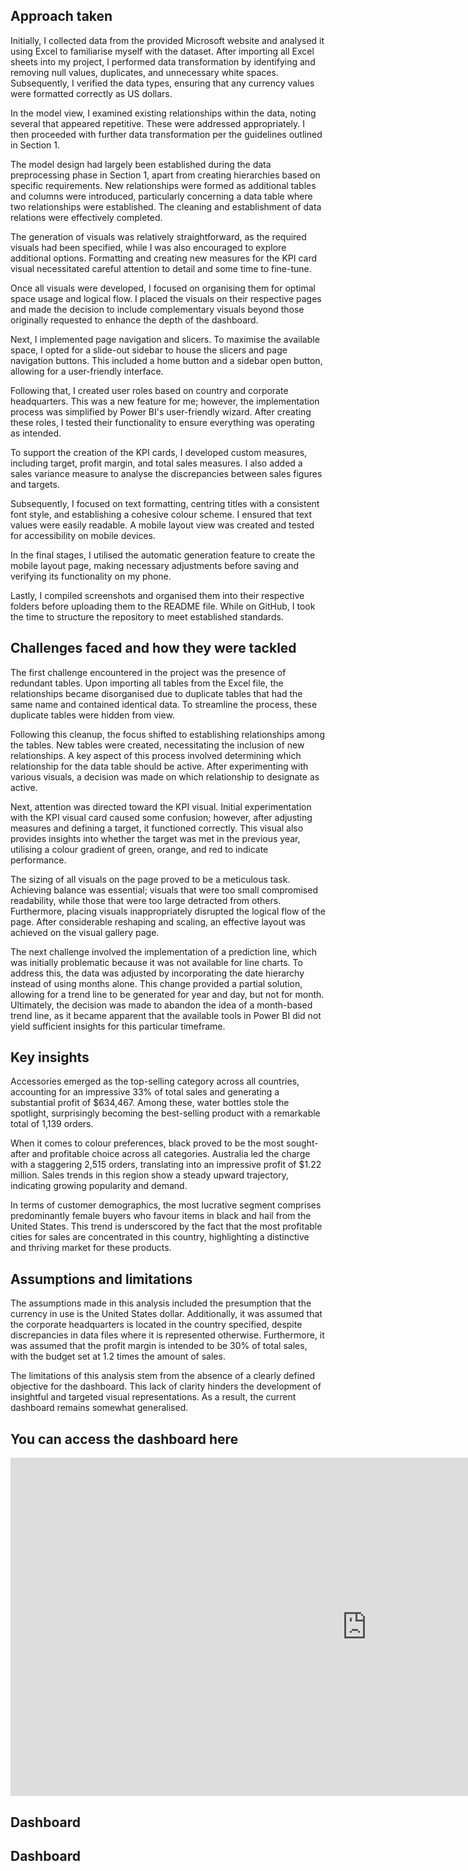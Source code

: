 ## Approach taken

Initially, I collected data from the provided Microsoft website and analysed it using Excel to familiarise myself with the dataset. After importing all Excel sheets into my project, I performed data transformation by identifying and removing null values, duplicates, and unnecessary white spaces. Subsequently, I verified the data types, ensuring that any currency values were formatted correctly as US dollars.

In the model view, I examined existing relationships within the data, noting several that appeared repetitive. These were addressed appropriately. I then proceeded with further data transformation per the guidelines outlined in Section 1. 

The model design had largely been established during the data preprocessing phase in Section 1, apart from creating hierarchies based on specific requirements. New relationships were formed as additional tables and columns were introduced, particularly concerning a data table where two relationships were established. The cleaning and establishment of data relations were effectively completed.

The generation of visuals was relatively straightforward, as the required visuals had been specified, while I was also encouraged to explore additional options. Formatting and creating new measures for the KPI card visual necessitated careful attention to detail and some time to fine-tune.

Once all visuals were developed, I focused on organising them for optimal space usage and logical flow. I placed the visuals on their respective pages and made the decision to include complementary visuals beyond those originally requested to enhance the depth of the dashboard.

Next, I implemented page navigation and slicers. To maximise the available space, I opted for a slide-out sidebar to house the slicers and page navigation buttons. This included a home button and a sidebar open button, allowing for a user-friendly interface.

Following that, I created user roles based on country and corporate headquarters. This was a new feature for me; however, the implementation process was simplified by Power BI's user-friendly wizard. After creating these roles, I tested their functionality to ensure everything was operating as intended.

To support the creation of the KPI cards, I developed custom measures, including target, profit margin, and total sales measures. I also added a sales variance measure to analyse the discrepancies between sales figures and targets.

Subsequently, I focused on text formatting, centring titles with a consistent font style, and establishing a cohesive colour scheme. I ensured that text values were easily readable. A mobile layout view was created and tested for accessibility on mobile devices.

In the final stages, I utilised the automatic generation feature to create the mobile layout page, making necessary adjustments before saving and verifying its functionality on my phone.

Lastly, I compiled screenshots and organised them into their respective folders before uploading them to the README file. While on GitHub, I took the time to structure the repository to meet established standards.




## Challenges faced and how they were tackled
The first challenge encountered in the project was the presence of redundant tables. Upon importing all tables from the Excel file, the relationships became disorganised due to duplicate tables that had the same name and contained identical data. To streamline the process, these duplicate tables were hidden from view.

Following this cleanup, the focus shifted to establishing relationships among the tables. New tables were created, necessitating the inclusion of new relationships. A key aspect of this process involved determining which relationship for the data table should be active. After experimenting with various visuals, a decision was made on which relationship to designate as active.

Next, attention was directed toward the KPI visual. Initial experimentation with the KPI visual card caused some confusion; however, after adjusting measures and defining a target, it functioned correctly. This visual also provides insights into whether the target was met in the previous year, utilising a colour gradient of green, orange, and red to indicate performance.

The sizing of all visuals on the page proved to be a meticulous task. Achieving balance was essential; visuals that were too small compromised readability, while those that were too large detracted from others. Furthermore, placing visuals inappropriately disrupted the logical flow of the page. After considerable reshaping and scaling, an effective layout was achieved on the visual gallery page.

The next challenge involved the implementation of a prediction line, which was initially problematic because it was not available for line charts. To address this, the data was adjusted by incorporating the date hierarchy instead of using months alone. This change provided a partial solution, allowing for a trend line to be generated for year and day, but not for month. Ultimately, the decision was made to abandon the idea of a month-based trend line, as it became apparent that the available tools in Power BI did not yield sufficient insights for this particular timeframe.



## Key insights 
Accessories emerged as the top-selling category across all countries, accounting for an impressive 33% of total sales and generating a substantial profit of $634,467. Among these, water bottles stole the spotlight, surprisingly becoming the best-selling product with a remarkable total of 1,139 orders.

When it comes to colour preferences, black proved to be the most sought-after and profitable choice across all categories. Australia led the charge with a staggering 2,515 orders, translating into an impressive profit of $1.22 million. Sales trends in this region show a steady upward trajectory, indicating growing popularity and demand.

In terms of customer demographics, the most lucrative segment comprises predominantly female buyers who favour items in black and hail from the United States. This trend is underscored by the fact that the most profitable cities for sales are concentrated in this country, highlighting a distinctive and thriving market for these products.



## Assumptions and limitations
The assumptions made in this analysis included the presumption that the currency in use is the United States dollar. Additionally, it was assumed that the corporate headquarters is located in the country specified, despite discrepancies in data files where it is represented otherwise. Furthermore, it was assumed that the profit margin is intended to be 30% of total sales, with the budget set at 1.2 times the amount of sales.

The limitations of this analysis stem from the absence of a clearly defined objective for the dashboard. This lack of clarity hinders the development of insightful and targeted visual representations. As a result, the current dashboard remains somewhat generalised.


## You can access the dashboard here
<iframe title="End sem dashboard" width="1140" height="541.25" src="https://app.powerbi.com/reportEmbed?reportId=c6b70f6b-0ce0-4c0c-9f91-215db5ea2b30&autoAuth=true&ctid=16d83ee6-254a-469d-a6cc-54e2ca2313e7&actionBarEnabled=true&reportCopilotInEmbed=true" frameborder="0" allowFullScreen="true"></iframe>

## Dashboard


## Dashboard 


##
